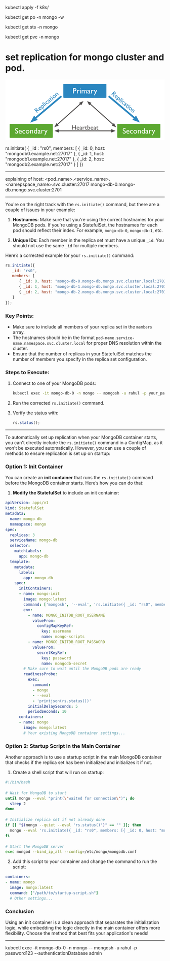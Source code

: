 
kubectl apply -f k8s/

kubectl get po -n mongo -w

kubectl get sts -n mongo 

kubectl get pvc -n mongo

# set replication for mongo cluster and pod.

![alt text](image.png)

rs.initiate( {
   _id : "rs0",
   members: [
      { _id: 0, host: "mongodb0.example.net:27017" },
      { _id: 1, host: "mongodb1.example.net:27017" },
      { _id: 2, host: "mongodb2.example.net:27017" }
   ]
})

--------------------------

explaining of host:
<pod_name>.<service_name>.<namepspace_name>.svc.cluster:27017
mongo-db-0.mongo-db.mongo.svc.cluster:2701

-------------------------
You're on the right track with the `rs.initiate()` command, but there are a couple of issues in your example:

1. **Hostnames**: Make sure that you're using the correct hostnames for your MongoDB pods. If you're using a StatefulSet, the hostnames for each pod should reflect their index. For example, `mongo-db-0`, `mongo-db-1`, etc.

2. **Unique IDs**: Each member in the replica set must have a unique `_id`. You should not use the same `_id` for multiple members.

Here’s a corrected example for your `rs.initiate()` command:

```javascript
rs.initiate({
   _id: "rs0",
   members: [
      { _id: 0, host: "mongo-db-0.mongo-db.mongo.svc.cluster.local:27017" },
      { _id: 1, host: "mongo-db-1.mongo-db.mongo.svc.cluster.local:27017" },
      { _id: 2, host: "mongo-db-2.mongo-db.mongo.svc.cluster.local:27017" }
   ]
});
```

### Key Points:
- Make sure to include all members of your replica set in the `members` array.
- The hostnames should be in the format `pod-name.service-name.namespace.svc.cluster.local` for proper DNS resolution within the cluster.
- Ensure that the number of replicas in your StatefulSet matches the number of members you specify in the replica set configuration.

### Steps to Execute:
1. Connect to one of your MongoDB pods:
   ```bash
   kubectl exec -it mongo-db-0 -n mongo -- mongosh -u rahul -p your_password --authenticationDatabase admin
   ```

2. Run the corrected `rs.initiate()` command.

3. Verify the status with:
   ```javascript
   rs.status();
   ```
------------------------------------------------

To automatically set up replication when your MongoDB container starts, you can't directly include the `rs.initiate()` command in a ConfigMap, as it won't be executed automatically. However, you can use a couple of methods to ensure replication is set up on startup:

### Option 1: Init Container
You can create an **init container** that runs the `rs.initiate()` command before the MongoDB container starts. Here’s how you can do that:

1. **Modify the StatefulSet** to include an init container:

```yaml
apiVersion: apps/v1
kind: StatefulSet
metadata:
  name: mongo-db
  namespace: mongo
spec:
  replicas: 3
  serviceName: mongo-db
  selector:
    matchLabels:
      app: mongo-db
  template:
    metadata:
      labels:
        app: mongo-db
    spec:
      initContainers:
      - name: mongo-init
        image: mongo:latest
        command: ['mongosh', '--eval', 'rs.initiate({ _id: "rs0", members: [{ _id: 0, host: "mongo-db-0.mongo-db.mongo.svc.cluster.local:27017" }, { _id: 1, host: "mongo-db-1.mongo-db.mongo.svc.cluster.local:27017" }, { _id: 2, host: "mongo-db-2.mongo-db.mongo.svc.cluster.local:27017" }] });']
        env:
          - name: MONGO_INITDB_ROOT_USERNAME
            valueFrom:
              configMapKeyRef:
                key: username
                name: mongo-scripts
          - name: MONGO_INITDB_ROOT_PASSWORD
            valueFrom:
              secretKeyRef:
                key: password
                name: mongodb-secret
        # Make sure to wait until the MongoDB pods are ready
        readinessProbe:
          exec:
            command:
            - mongo
            - --eval
            - 'printjson(rs.status())'
          initialDelaySeconds: 5
          periodSeconds: 10
      containers:
      - name: mongo
        image: mongo:latest
        # Your existing MongoDB container settings...
```

### Option 2: Startup Script in the Main Container
Another approach is to use a startup script in the main MongoDB container that checks if the replica set has been initialized and initializes it if not.

1. Create a shell script that will run on startup:

```bash
#!/bin/bash

# Wait for MongoDB to start
until mongo --eval "print(\"waited for connection\")"; do
  sleep 2
done

# Initialize replica set if not already done
if [[ "$(mongo --quiet --eval 'rs.status()')" == "" ]]; then
  mongo --eval 'rs.initiate({ _id: "rs0", members: [{ _id: 0, host: "mongo-db-0.mongo-db.mongo.svc.cluster.local:27017" }, { _id: 1, host: "mongo-db-1.mongo-db.mongo.svc.cluster.local:27017" }, { _id: 2, host: "mongo-db-2.mongo-db.mongo.svc.cluster.local:27017" }] });'
fi

# Start the MongoDB server
exec mongod --bind_ip_all --config=/etc/mongo/mongodb.conf
```

2. Add this script to your container and change the command to run the script:

```yaml
containers:
- name: mongo
  image: mongo:latest
  command: ["/path/to/startup-script.sh"]
  # Other settings...
```

### Conclusion
Using an init container is a clean approach that separates the initialization logic, while embedding the logic directly in the main container offers more flexibility. Choose the method that best fits your application's needs!


-------------------------------------------



kubectl exec -it mongo-db-0 -n mongo -- mongosh -u rahul -p password123 --authenticationDatabase admin
